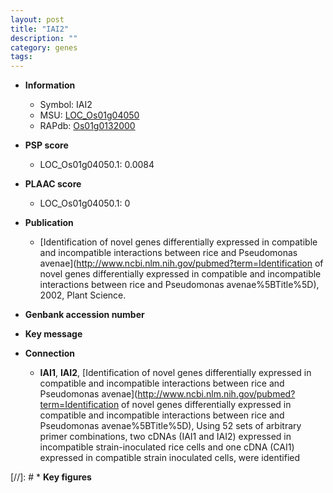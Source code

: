 ```yaml
---
layout: post
title: "IAI2"
description: ""
category: genes
tags: 
---
```


* **Information**  
    + Symbol: IAI2  
    + MSU: [LOC_Os01g04050](http://rice.plantbiology.msu.edu/cgi-bin/ORF_infopage.cgi?orf=LOC_Os01g04050)  
    + RAPdb: [Os01g0132000](http://rapdb.dna.affrc.go.jp/viewer/gbrowse_details/irgsp1?name=Os01g0132000)  

* **PSP score**  
    + LOC_Os01g04050.1: 0.0084 

* **PLAAC score**  
    + LOC_Os01g04050.1: 0 

* **Publication**  
    + [Identification of novel genes differentially expressed in compatible and incompatible interactions between rice and Pseudomonas avenae](http://www.ncbi.nlm.nih.gov/pubmed?term=Identification of novel genes differentially expressed in compatible and incompatible interactions between rice and Pseudomonas avenae%5BTitle%5D), 2002, Plant Science.

* **Genbank accession number**  

* **Key message**  

* **Connection**  
    + __IAI1__, __IAI2__, [Identification of novel genes differentially expressed in compatible and incompatible interactions between rice and Pseudomonas avenae](http://www.ncbi.nlm.nih.gov/pubmed?term=Identification of novel genes differentially expressed in compatible and incompatible interactions between rice and Pseudomonas avenae%5BTitle%5D), Using 52 sets of arbitrary primer combinations, two cDNAs (IAI1 and IAI2) expressed in incompatible strain-inoculated rice cells and one cDNA (CAI1) expressed in compatible strain inoculated cells, were identified

[//]: # * **Key figures**  


